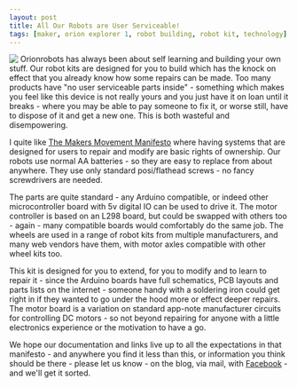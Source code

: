 ```yaml
---
layout: post
title: All Our Robots are User Serviceable!
tags: [maker, orion explorer 1, robot building, robot kit, technology]
---
```

<img src="/assets/2013-12-23-all-our-robots-are-user-serviceable/StylisedRobot_medium.png" style="margin-right: 4px; float: left;" />Orionrobots has always been about self learning and building your own stuff. Our robot kits are designed for you to build which has the knock on effect that you already know how some repairs can be made. Too many products have "no user serviceable parts inside" - something which makes you feel like this device is not really yours and you just have it on loan until it breaks - where you may be able to pay someone to fix it, or worse still, have to dispose of it and get a new one. This is both wasteful and disempowering.

I quite like <a href="https://amzn.to/2QZoHgT/" title="The Maker Movement Manifesto: Rules for Innovation in the New World of Crafters, Hackers, and Tinkerers">The Makers Movement Manifesto</a> where having systems that are designed for users to repair and modify are basic rights of ownership. Our robots use normal AA batteries - so they are easy to replace from about anywhere. They use only standard posi/flathead screws - no fancy screwdrivers are needed.

The parts are quite standard - any Arduino compatible, or indeed other microcontroller board with 5v digital IO can be used to drive it. The motor controller is based on an L298 board, but could be swapped with others too - again - many compatible boards would comfortably do the same job. The wheels are used in a range of robot kits from multiple manufacturers, and many web vendors have them, with motor axles compatible with other wheel kits too.

This kit is designed for you to extend, for you to modify and to learn to repair it - since the Arduino boards have full schematics, PCB layouts and parts lists on the internet - someone handy with a soldering iron could get right in if they wanted to go under the hood more or effect deeper repairs. The motor board is a variation on standard app-note manufacturer circuits for controlling DC motors - so not beyond repairing for anyone with a little electronics experience or the motivation to have a go.

We hope our documentation and links live up to all the expectations in that manifesto - and anywhere you find it less than this, or information you think should be there - please let us know - on the blog, via mail, with <a href="http://www.facebook.com/orionrobots">Facebook</a> - and we'll get it sorted.
